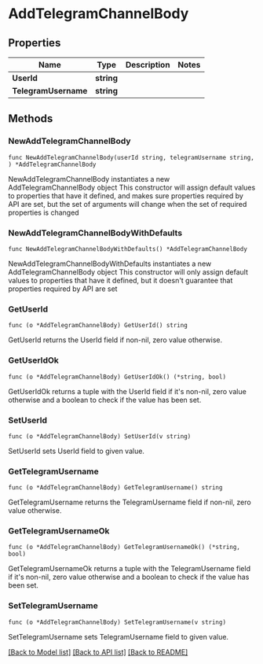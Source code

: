# AddTelegramChannelBody

## Properties

Name | Type | Description | Notes
------------ | ------------- | ------------- | -------------
**UserId** | **string** |  | 
**TelegramUsername** | **string** |  | 

## Methods

### NewAddTelegramChannelBody

`func NewAddTelegramChannelBody(userId string, telegramUsername string, ) *AddTelegramChannelBody`

NewAddTelegramChannelBody instantiates a new AddTelegramChannelBody object
This constructor will assign default values to properties that have it defined,
and makes sure properties required by API are set, but the set of arguments
will change when the set of required properties is changed

### NewAddTelegramChannelBodyWithDefaults

`func NewAddTelegramChannelBodyWithDefaults() *AddTelegramChannelBody`

NewAddTelegramChannelBodyWithDefaults instantiates a new AddTelegramChannelBody object
This constructor will only assign default values to properties that have it defined,
but it doesn't guarantee that properties required by API are set

### GetUserId

`func (o *AddTelegramChannelBody) GetUserId() string`

GetUserId returns the UserId field if non-nil, zero value otherwise.

### GetUserIdOk

`func (o *AddTelegramChannelBody) GetUserIdOk() (*string, bool)`

GetUserIdOk returns a tuple with the UserId field if it's non-nil, zero value otherwise
and a boolean to check if the value has been set.

### SetUserId

`func (o *AddTelegramChannelBody) SetUserId(v string)`

SetUserId sets UserId field to given value.


### GetTelegramUsername

`func (o *AddTelegramChannelBody) GetTelegramUsername() string`

GetTelegramUsername returns the TelegramUsername field if non-nil, zero value otherwise.

### GetTelegramUsernameOk

`func (o *AddTelegramChannelBody) GetTelegramUsernameOk() (*string, bool)`

GetTelegramUsernameOk returns a tuple with the TelegramUsername field if it's non-nil, zero value otherwise
and a boolean to check if the value has been set.

### SetTelegramUsername

`func (o *AddTelegramChannelBody) SetTelegramUsername(v string)`

SetTelegramUsername sets TelegramUsername field to given value.



[[Back to Model list]](../README.md#documentation-for-models) [[Back to API list]](../README.md#documentation-for-api-endpoints) [[Back to README]](../README.md)


